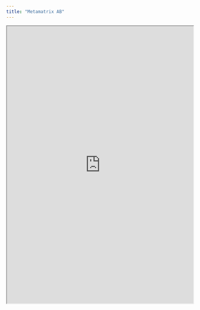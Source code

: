 ```yaml
---
title: "Metamatrix AB"
---
```



<iframe height="750" width="100%" src="https://ewelton.github.io/ktest/wiki.html#Metamatrix%20AB"></iframe>
